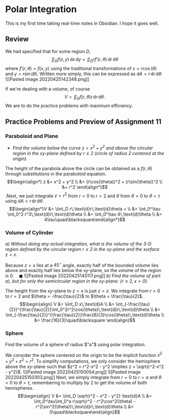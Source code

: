 # Polar Integration
This is my first time taking real-time notes in Obsidian. I hope it goes well.

## Review
We had specified that for some region $D$, $$\iint_D f(x, y)\,\text{d}x\,\text{d}y = \iint_D rf'(r, \theta)\,\text{d}r\,\text{d}\theta $$ where $f'(r,\theta) = f(x,y)$ using the traditional transformations of $x = r\cos(\theta)$ and $y = r\sin(\theta)$. Written more simply, this can be expressed as $\text{d}A = r\,\text{d}r\,\text{d}\theta$.
![[Pasted image 20220425142348.png]]

If we're dealing with a volume, of course $$V = \iint_D f(r, \theta)r\,\text{d}r\,\text{d}\theta.$$ We are to do the practice problems with maximum efficiency.
 ## Practice Problems and Preview of Assignment 11
 ### Paraboloid and Plane
* *Find the volume below the curve $z = x^2 + y^2$ and above the circular region in the $xy$-plane defined by $r\leq 2$ (circle of radius $2$ centered at the origin).*

The height of the parabola above the circle can be obtained as a $f(r, \theta)$ through substitutions in the paraboloid equation. $$\begin{align*} z &= x^2 + y^2  \\ &= (r\cos(\theta))^2 + (r\sin(\theta))^2 \\ &= r^2 \end{align*}$$.Next, we just integrate $z = r^2$ from $r = 0$ to $r = 2$ and $\theta$ from $\theta = 0$ to $\theta = \tau$ using $\text{d}A = r\,\text{d}r\,\text{d}\theta$. $$\begin{align*}V &= \iint_D r\,\text{d}r\,\text{d}\theta = \\ &= \int_0^\tau \int_0^2 r^3\,\text{d}r\,\text{d}\theta \\ &= \int_0^\tau 4\,\text{d}\theta \\ &= 4\tau\quad\blacksquare\end{align*}$$
### Volume of Cylinder
*a) Without doing any actual integration, what is the volume of the 3-D region defined by the circular region $r\leq 2$ in the $xy$-plane and the surface $z = x$.*

Because $z=x$ lies at a $45^\circ$ angle, exactly half of the bounded volume lies above and exactly half lies below the $xy$-plane, so the volume of the region is $0. \quad\blacksquare$
![[Pasted image 20220425145117.png]]
*b) Find the volume of part a), but for only the semicircular region in the $xy$-plane: $\{r \leq 2, x > 0\}$.*

The height from the $xy$-plane to $z=x$ is just $z = x$. We integrate from $r = 0$ to $r = 2$ and $\theta = -\frac{\tau}{2}$ to $\theta = \frac{\tau}{2}$. $$\begin{align} V &= \iint_D x\,\text{d}A \\ &= \int_{-\frac{\tau}{2}}^{\frac{\tau}{2}}\int_0^2r^2\cos(\theta)\,\text{d}r\,\text{d}\theta \\ &= \int_{-\frac{\tau}{2}}^{\frac{\tau}{2}}\frac{8}{3}\cos(\theta)\,\text{d}\theta \\ &= \frac{16}{3}\quad\blacksquare \end{align}$$
### Sphere
Find the volume of a sphere of radius $"a"$ using polar integration.

We consider the sphere centered on the origin to be the implicit function $x^2 + y^2 + z^2 = r^2$. To simplify computations, we only consider the hemisphere above the $xy$-plane such that $z^2 = r^2-x^2 - y^2 \implies z = \sqrt{r^2-x^2 - y^2}$.
![[Pasted image 20220425150054.png]]
![[Pasted image 20220425150303.png]]
Next, we simply integrate from $r = 0$ to $r = a$ and $\theta = 0$ to $\theta = \tau$, remembering to multiply by $2$ to get the volume of both hemispheres. $$\begin{align} V &= \iint_D \sqrt{r^2 - x^2 - y^2} \text{d}A \\ &= \int_0^\tau\int_0^a r\sqrt{r^2 - r^2\cos^2(\theta) - r^2\sin^2(\theta)}\,\text{d}r\,\text{d}\theta \\ &= 0\quad\blacksquare\end{align}$$
